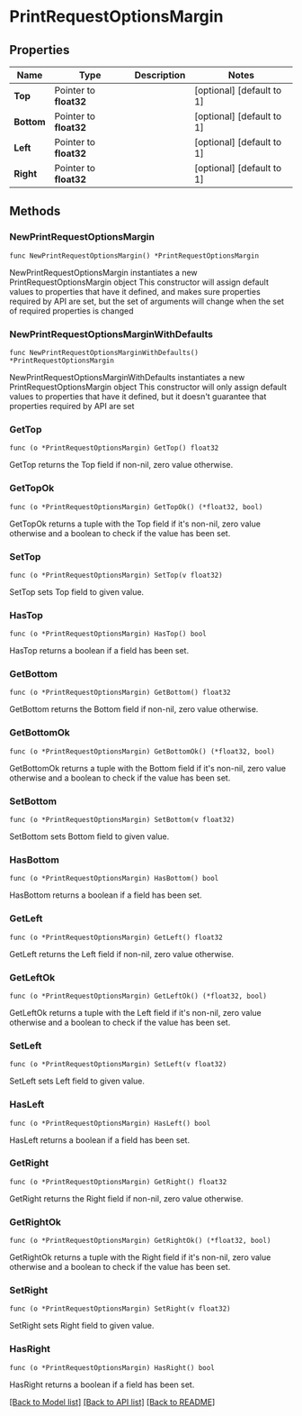# PrintRequestOptionsMargin

## Properties

Name | Type | Description | Notes
------------ | ------------- | ------------- | -------------
**Top** | Pointer to **float32** |  | [optional] [default to 1]
**Bottom** | Pointer to **float32** |  | [optional] [default to 1]
**Left** | Pointer to **float32** |  | [optional] [default to 1]
**Right** | Pointer to **float32** |  | [optional] [default to 1]

## Methods

### NewPrintRequestOptionsMargin

`func NewPrintRequestOptionsMargin() *PrintRequestOptionsMargin`

NewPrintRequestOptionsMargin instantiates a new PrintRequestOptionsMargin object
This constructor will assign default values to properties that have it defined,
and makes sure properties required by API are set, but the set of arguments
will change when the set of required properties is changed

### NewPrintRequestOptionsMarginWithDefaults

`func NewPrintRequestOptionsMarginWithDefaults() *PrintRequestOptionsMargin`

NewPrintRequestOptionsMarginWithDefaults instantiates a new PrintRequestOptionsMargin object
This constructor will only assign default values to properties that have it defined,
but it doesn't guarantee that properties required by API are set

### GetTop

`func (o *PrintRequestOptionsMargin) GetTop() float32`

GetTop returns the Top field if non-nil, zero value otherwise.

### GetTopOk

`func (o *PrintRequestOptionsMargin) GetTopOk() (*float32, bool)`

GetTopOk returns a tuple with the Top field if it's non-nil, zero value otherwise
and a boolean to check if the value has been set.

### SetTop

`func (o *PrintRequestOptionsMargin) SetTop(v float32)`

SetTop sets Top field to given value.

### HasTop

`func (o *PrintRequestOptionsMargin) HasTop() bool`

HasTop returns a boolean if a field has been set.

### GetBottom

`func (o *PrintRequestOptionsMargin) GetBottom() float32`

GetBottom returns the Bottom field if non-nil, zero value otherwise.

### GetBottomOk

`func (o *PrintRequestOptionsMargin) GetBottomOk() (*float32, bool)`

GetBottomOk returns a tuple with the Bottom field if it's non-nil, zero value otherwise
and a boolean to check if the value has been set.

### SetBottom

`func (o *PrintRequestOptionsMargin) SetBottom(v float32)`

SetBottom sets Bottom field to given value.

### HasBottom

`func (o *PrintRequestOptionsMargin) HasBottom() bool`

HasBottom returns a boolean if a field has been set.

### GetLeft

`func (o *PrintRequestOptionsMargin) GetLeft() float32`

GetLeft returns the Left field if non-nil, zero value otherwise.

### GetLeftOk

`func (o *PrintRequestOptionsMargin) GetLeftOk() (*float32, bool)`

GetLeftOk returns a tuple with the Left field if it's non-nil, zero value otherwise
and a boolean to check if the value has been set.

### SetLeft

`func (o *PrintRequestOptionsMargin) SetLeft(v float32)`

SetLeft sets Left field to given value.

### HasLeft

`func (o *PrintRequestOptionsMargin) HasLeft() bool`

HasLeft returns a boolean if a field has been set.

### GetRight

`func (o *PrintRequestOptionsMargin) GetRight() float32`

GetRight returns the Right field if non-nil, zero value otherwise.

### GetRightOk

`func (o *PrintRequestOptionsMargin) GetRightOk() (*float32, bool)`

GetRightOk returns a tuple with the Right field if it's non-nil, zero value otherwise
and a boolean to check if the value has been set.

### SetRight

`func (o *PrintRequestOptionsMargin) SetRight(v float32)`

SetRight sets Right field to given value.

### HasRight

`func (o *PrintRequestOptionsMargin) HasRight() bool`

HasRight returns a boolean if a field has been set.


[[Back to Model list]](../README.md#documentation-for-models) [[Back to API list]](../README.md#documentation-for-api-endpoints) [[Back to README]](../README.md)



